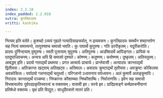 ```yaml
---
index: 2.2.18
index_padded: 2.2.018
sutra: कुगतिप्राऽदयः
vritti: kashika

---
```

नित्यम् इति वर्तते। कुशब्दो ऽव्ययं गृह्यते गत्यादिसाहचर्यात्, न द्रव्यवचनः। कुगतिप्रादयः समर्थेन शब्दान्तरेण सह नित्यं समस्यन्ते, तत्पुरुषश्च समासो भवति। कुः पापार्थे कुपुरुषः। गति उररीकृतम्। यदूरीकरोति। प्रादयः दुर्निन्दायाम् दुष्पुरुषः। स्वती पूजायाम् सुपुरुषः। अतिपुरुषः। आङीषादर्थे आपिङ्गलः। प्रायिकं च एतदुपाधिवचनम्। अन्यत्र अपि हि समासो दृश्यते। कोष्णम्। कदुष्णम्। कवोष्णम्। दुष्कृतम्। अतिस्तुतम्। आबद्धम् इति। प्रदयो गताद्यर्थे प्रथमया। प्रगत आचार्यः प्राचार्यः। प्रान्तेवासी। अत्यादयः क्रान्ताद्यर्थे द्वितीयया। अतिक्रान्तः खट्वाम् अतिखट्वः। अतिमालः। अवादयः क्रुष्टाद्यर्थे तृतीयया। अवक्रुष्टः कोकिलया अवकोकिलः। पर्यादयो ग्लानाद्यर्थे चतुर्थ्या। परिग्लानो ऽध्ययनाय पर्यध्ययनः। अलं कुमार्यै अलङ्कुमारिः। निरादयः क्रान्ताद्यर्थे पञ्चम्या। निष्क्रान्तः कौशाम्ब्याः निष्कौशाम्बिः। निर्वाराणसिः। इवेन सह समासो विभक्त्यलोपः पूर्वपदप्रकृतिस्वरत्वं च वक्तव्यम्। वाससी इव। वस्त्रे इव। प्रादिप्रसङ्गे कर्मप्रवचनीयानां प्रतिषेधो वक्तव्यः। वृक्षं प्रति विद्युत्। साधुर्देवचत्तो मातरं प्रति।